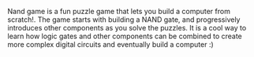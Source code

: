 Nand game is a fun puzzle game that lets you build a computer from scratch!. The game starts with building a NAND gate, and progressively introduces other components as you solve the puzzles. It is a cool way to learn how logic gates and other components can be combined to create more complex digital circuits and eventually build a computer :)
